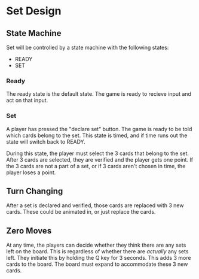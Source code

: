 # Set Design

## State Machine

Set will be controlled by a state machine with the following states:

* READY
* SET

### Ready

The ready state is the default state. The game is ready to recieve
input and act on that input.

### Set

A player has pressed the "declare set" button. The game is ready to be told
which cards belong to the set. This state is timed, and if time runs out
the state will switch back to READY.

During this state, the player must select the 3 cards that belong to the
set. After 3 cards are selected, they are verified and the player gets
one point. If the 3 cards are not a part of a set, or if 3 cards aren't
chosen in time, the player loses a point.

## Turn Changing

After a set is declared and verified, those cards are replaced with 3 new
cards. These could be animated in, or just replace the cards.

## Zero Moves

At any time, the players can decide whether they think there are any
sets left on the board. This is regardless of whether there are *actually*
any sets left. They initiate this by holding the Q key for 3 seconds.
This adds 3 more cards to the board. The board must expand to accommodate
these 3 new cards.
